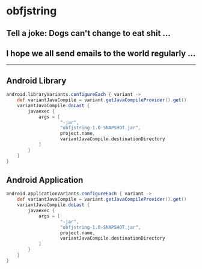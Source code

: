 # obfjstring
## Tell a joke: Dogs can't change to eat shit ...
## I hope we all send emails to the world regularly ...

******

## Android Library
```groovy
android.libraryVariants.configureEach { variant ->
    def variantJavaCompile = variant.getJavaCompileProvider().get()
    variantJavaCompile.doLast {
        javaexec {
            args = [
                    "-jar",
                    "obfjstring-1.0-SNAPSHOT.jar",
                    project.name,
                    variantJavaCompile.destinationDirectory
            ]
        }
    }
}
```

## Android Application
```groovy
android.applicationVariants.configureEach { variant ->
    def variantJavaCompile = variant.getJavaCompileProvider().get()
    variantJavaCompile.doLast {
        javaexec {
            args = [
                    "-jar",
                    "obfjstring-1.0-SNAPSHOT.jar",
                    project.name,
                    variantJavaCompile.destinationDirectory
            ]
        }
    }
}
```